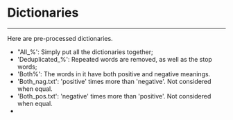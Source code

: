# Dictionaries
---
Here are pre-processed dictionaries.
- "All_%': Simply put all the dictionaries together;
- 'Deduplicated_%': Repeated words are removed, as well as the stop words; 
- 'Both%': The words in it have both positive and negative meanings.
- 'Both_nag.txt': 'positive' times more than 'negative'. Not considered when equal.
- 'Both_pos.txt': 'negative' times more than 'positive'. Not considered when equal.
- 

